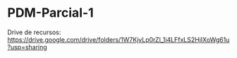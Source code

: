 # PDM-Parcial-1

Drive de recursos: https://drive.google.com/drive/folders/1W7KjvLp0rZl_1i4LFfxLS2HjIXoWg61u?usp=sharing
